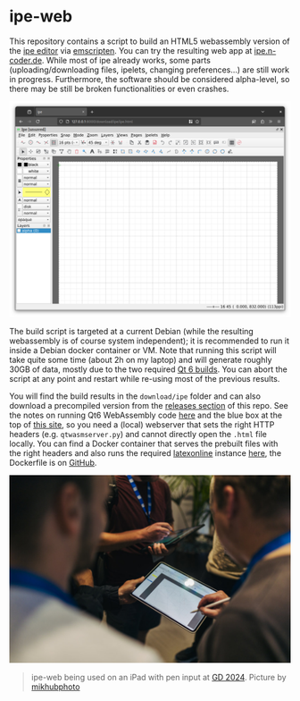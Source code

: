 # ipe-web

This repository contains a script to build an HTML5 webassembly version of the [ipe editor](https://ipe.otfried.org/) via [emscripten](https://emscripten.org/).
You can try the resulting web app at [ipe.n-coder.de](https://ipe.n-coder.de/ipe.html).
While most of ipe already works, some parts (uploading/downloading files, ipelets, changing preferences...) are still work in progress.
Furthermore, the software should be considered alpha-level, so there may be still be broken functionalities or even crashes.

[![A screenshot of ipe in a browser](screenshot.png)](https://ipe.n-coder.de/ipe.html)

The build script is targeted at a current Debian (while the resulting webassembly is of course system independent); it is recommended to run it inside a Debian docker container or VM.
Note that running this script will take quite some time (about 2h on my laptop) and will generate roughly 30GB of data, mostly due to the two required [Qt 6 builds](https://doc.qt.io/qt-6/wasm.html).
You can abort the script at any point and restart while re-using most of the previous results.

You will find the build results in the `download/ipe` folder and can also download a precompiled version from the [releases section](https://github.com/N-Coder/ipe-web/releases) of this repo.
See the notes on running Qt6 WebAssembly code [here](https://doc.qt.io/qt-6/wasm.html#running-applications) and the blue box at the top of [this site](https://emscripten.org/docs/porting/pthreads.html), so you need a (local) webserver that sets the right HTTP headers (e.g. `qtwasmserver.py`) and cannot directly open the `.html` file locally.
You can find a Docker container that serves the prebuilt files with the right headers and also runs the required [latexonline](https://latexonline.cc/) instance [here](https://hub.docker.com/r/ncoder/ipe-web-latex-online), the Dockerfile is on [GitHub](https://github.com/N-Coder/latex-online/blob/master/Dockerfile.base).

[![A picture of people using ipe-web with a pen on an iPad](foto-gd.jpg)]([https://ipe.n-coder.de/ipe.html](https://graphdrawing.github.io/gd2024/))
> ipe-web being used on an iPad with pen input at [GD 2024](https://graphdrawing.github.io/gd2024/). Picture by [mikhubphoto](https://mikhubphoto.at/)
